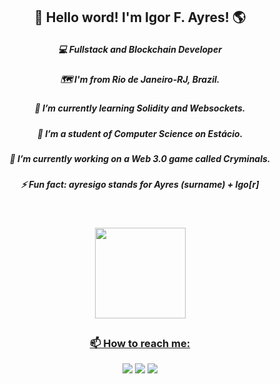 ## <p align="center"> 👋 Hello word! I'm Igor F. Ayres! 🌎</p>


##### <p align="center"> 💻 Fullstack and Blockchain Developer </p>
##### <p align="center"> 🗺 I'm from Rio de Janeiro-RJ, Brazil. </p>
##### <p align="center"> 🌱 I’m currently learning Solidity and Websockets. </p>
##### <p align="center"> 📘 I’m a student of Computer Science on Estácio. </p>
##### <p align="center"> 🔭 I’m currently working on a Web 3.0 game called Cryminals.</p>
##### <p align="center"> ⚡ Fun fact: ayresigo stands for Ayres (surname) + Igo[r]</p>
  
  
  <br />
<div align="center" href=#>
  <a href="https://github.com/ayresigo">
    <!--
  <p>
    <img height="145em" src="https://github-readme-stats.vercel.app/api?username=ayresigo&show_icons=true&theme=synthwave&include_all_commits=true&count_private=true"/>
  </p>
-->
  <p>
    <img height="145em" src="https://github-readme-stats.vercel.app/api/top-langs/?username=ayresigo&layout=compact&langs_count=7&theme=synthwave"/>
  </p>
<p align="center">
<a href="https://github.com/ayresigo">


</p>
</div>

##
  
### <p align="center">📫 How to reach me:</p>

<div>
<p align="center">
<a href="https://www.linkedin.com/in/ayresigo/" target="_blank"><img src="https://img.shields.io/badge/-LinkedIn-%230077B5?style=for-the-badge&logo=linkedin&logoColor=white" target="_blank"></a>
<a href = "https://api.whatsapp.com/send/?phone=5521993460239&text&app_absent=0"><img src="https://img.shields.io/badge/WhatsApp-25D366?style=for-the-badge&logo=whatsapp&logoColor=white"></a>
<a href = "mailto:ayresigo@gmail.com"><img src="https://img.shields.io/badge/-Gmail-%23333?style=for-the-badge&logo=gmail&logoColor=white" target="_blank"></a>
  
</p>  
</div>
<!--
**ayresigo/ayresigo** is a ✨ _special_ ✨ repository because its `README.md` (this file) appears on your GitHub profile.

Here are some ideas to get you started:

- 🔭 I’m currently working on ...
- 🌱 I’m currently learning ...
- 👯 I’m looking to collaborate on ...
- 🤔 I’m looking for help with ...
- 💬 Ask me about ...
- 📫 How to reach me: ...
- 😄 Pronouns: ...
- ⚡ Fun fact: ...
-->
